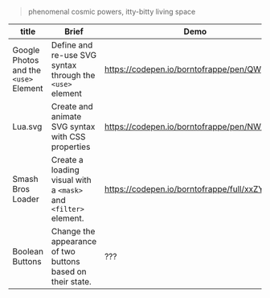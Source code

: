 > phenomenal cosmic powers, itty-bitty living space

| title                                 | Brief                                                           | Demo                                         |
| ------------------------------------- | --------------------------------------------------------------- | -------------------------------------------- |
| Google Photos and the `<use>` Element | Define and re-use SVG syntax through the `<use>` element        | https://codepen.io/borntofrappe/pen/QWyaNep  |
| Lua.svg                               | Create and animate SVG syntax with CSS properties               | https://codepen.io/borntofrappe/pen/NWxXEgp  |
| Smash Bros Loader                     | Create a loading visual with a `<mask>` and `<filter>` element. | https://codepen.io/borntofrappe/full/xxZYwdQ |
| Boolean Buttons                       | Change the appearance of two buttons based on their state.      | ???                                          |
